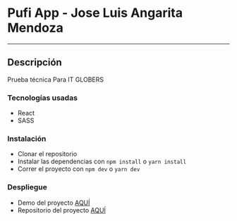 # Pufi App - Jose Luis Angarita Mendoza
---

## Descripción
Prueba técnica Para IT GLOBERS

### Tecnologías usadas
- React 
- SASS 

### Instalación
- Clonar el repositorio
- Instalar las dependencias con `npm install` o `yarn install`
- Correr el proyecto con `npm dev` o `yarn dev`

### Despliegue
- Demo del proyecto [AQUÍ](https://pufi-app-umber.vercel.app/)
- Repositorio del proyecto [AQUÍ](https://github.com/Jocanm/pufi-app)